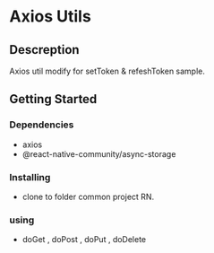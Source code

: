 # Axios Utils

## Descreption
Axios util modify for setToken & refeshToken sample.


## Getting Started
### Dependencies
* axios
* @react-native-community/async-storage
### Installing
* clone to folder common project RN.

### using
* doGet , doPost , doPut , doDelete

